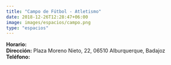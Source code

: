 ```yaml
---
title: "Campo de Fútbol - Atletismo"
date: 2018-12-26T12:28:47+06:00
image: images/espacios/campo.png
type: "espacios"
---
```



<b>Horario:</b> 
<br>
<b>Dirección:</b> Plaza Moreno Nieto, 22, 06510 Alburquerque, Badajoz
<br>
<b>Teléfono:</b>